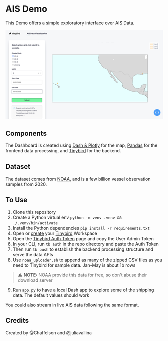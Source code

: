 # AIS Demo

This Demo offers a simple exploratory interface over AIS Data.

![Splash Image](assets/readme_splash.png)

## Components

The Dashboard is created using [Dash & Plotly](https://dash.plotly.com/) for the map, [Pandas](https://pandas.pydata.org/) for the frontend data processing, and [Tinybird](https://ui.tinybird.co/signup) for the backend.

## Dataset

The dataset comes from [NOAA](https://coast.noaa.gov/htdata/CMSP/AISDataHandler/2020/index.html), and is a few billion vessel observation samples from 2020.


## To Use

1. Clone this repository
2. Create a Python virtual env `python -m venv .venv && ./.venv/bin/activate`
3. Install the Python dependencies `pip install -r requirements.txt`
4. Open or [create](https://www.tinybird.co/docs) your [Tinybird](https://www.tinybird.co/) Workspace
5. Open the [Tinybird Auth Token](https://www.tinybird.co/docs/concepts/auth-tokens) page and copy the User Admin Token
6. In your CLI, run `tb auth` in the repo directory and paste the Auth Token
7. Then run `tb push` to establish the backend processing structure and serve the data APIs
8. Use `noaa_uploader.sh` to append as many of the zipped CSV files as you need to Tinybird for sample data. Jan-May is about 1b rows
> ⚠️ **NOTE:** NOAA provide this data for free, so don't abuse their download server
9. Run `app.py` to have a local Dash app to explore some of the shipping data. The default values should work

You could also stream in live AIS data following the same format.

## Credits
Created by @Chaffelson and @juliavallina
